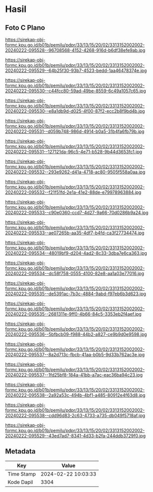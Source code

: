 # Hasil

## Foto C Plano

https://sirekap-obj-formc.kpu.go.id/b01b/pemilu/pdpr/33/13/15/20/02/3313152002002-20240222-095528--96708568-4152-4268-916d-b6df38efe9ab.jpg

https://sirekap-obj-formc.kpu.go.id/b01b/pemilu/pdpr/33/13/15/20/02/3313152002002-20240222-095529--64b25f30-93b7-4523-bedd-1aa46478374e.jpg

https://sirekap-obj-formc.kpu.go.id/b01b/pemilu/pdpr/33/13/15/20/02/3313152002002-20240222-095530--c44fcc80-59ad-49be-8559-6c49a1057c65.jpg

https://sirekap-obj-formc.kpu.go.id/b01b/pemilu/pdpr/33/13/15/20/02/3313152002002-20240222-095530--e8a1db9d-d025-4f00-87f2-ecc2b8f9bd4b.jpg

https://sirekap-obj-formc.kpu.go.id/b01b/pemilu/pdpr/33/13/15/20/02/3313152002002-20240222-095531--d059b748-986d-4914-b0a5-31b4fa6fb79b.jpg

https://sirekap-obj-formc.kpu.go.id/b01b/pemilu/pdpr/33/13/15/20/02/3313152002002-20240222-095531--127121da-96c5-4e71-b528-9b44d3653fc1.jpg

https://sirekap-obj-formc.kpu.go.id/b01b/pemilu/pdpr/33/13/15/20/02/3313152002002-20240222-095532--293e9262-d41a-4718-ac80-9505f558a0aa.jpg

https://sirekap-obj-formc.kpu.go.id/b01b/pemilu/pdpr/33/13/15/20/02/3313152002002-20240222-095532--f21f51fd-2e1a-41e2-88de-e79978963884.jpg

https://sirekap-obj-formc.kpu.go.id/b01b/pemilu/pdpr/33/13/15/20/02/3313152002002-20240222-095533--c90e0360-ccd7-4d27-9a66-70d0286b9a24.jpg

https://sirekap-obj-formc.kpu.go.id/b01b/pemilu/pdpr/33/13/15/20/02/3313152002002-20240222-095533--ae07265b-aa35-4df7-b4fd-ca3f27734474.jpg

https://sirekap-obj-formc.kpu.go.id/b01b/pemilu/pdpr/33/13/15/20/02/3313152002002-20240222-095534--48019bf9-d204-4ad2-8c33-3dba7e6ca363.jpg

https://sirekap-obj-formc.kpu.go.id/b01b/pemilu/pdpr/33/13/15/20/02/3313152002002-20240222-095534--dc58f758-0555-4100-82e8-aa1a03e77016.jpg

https://sirekap-obj-formc.kpu.go.id/b01b/pemilu/pdpr/33/13/15/20/02/3313152002002-20240222-095535--de5391ac-7b3c-4884-9abd-f97eb6b3d623.jpg

https://sirekap-obj-formc.kpu.go.id/b01b/pemilu/pdpr/33/13/15/20/02/3313152002002-20240222-095535--2681311e-9ff0-4b66-84c5-3353eb2f4aef.jpg

https://sirekap-obj-formc.kpu.go.id/b01b/pemilu/pdpr/33/13/15/20/02/3313152002002-20240222-095536--5bfbcb09-f988-44b2-a827-ce9b9d0e9598.jpg

https://sirekap-obj-formc.kpu.go.id/b01b/pemilu/pdpr/33/13/15/20/02/3313152002002-20240222-095537--8a2d713c-fbcb-41aa-b0b5-9d33b762ac3e.jpg

https://sirekap-obj-formc.kpu.go.id/b01b/pemilu/pdpr/33/13/15/20/02/3313152002002-20240222-095537--1fd25bf8-184a-41bb-a7ac-eac36ba94c23.jpg

https://sirekap-obj-formc.kpu.go.id/b01b/pemilu/pdpr/33/13/15/20/02/3313152002002-20240222-095538--2a92a53c-494b-4bf1-a485-80912e4f63d8.jpg

https://sirekap-obj-formc.kpu.go.id/b01b/pemilu/pdpr/33/13/15/20/02/3313152002002-20240222-095538--cdd96d83-2c63-4733-a735-db049f5718af.jpg

https://sirekap-obj-formc.kpu.go.id/b01b/pemilu/pdpr/33/13/15/20/02/3313152002002-20240222-095529--43ed7ad7-8341-4d33-b2fa-244ddb3729f0.jpg


## Metadata

| Key        | Value               |
| ---------- | ------------------- |
| Time Stamp | 2024-02-22 10:03:33 |
| Kode Dapil | 3304                |



